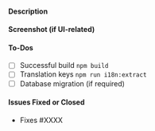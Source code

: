 #### Description

#### Screenshot (if UI-related)

#### To-Dos

- [ ] Successful build `npm build`
- [ ] Translation keys `npm run i18n:extract`
- [ ] Database migration (if required)

#### Issues Fixed or Closed

- Fixes #XXXX
